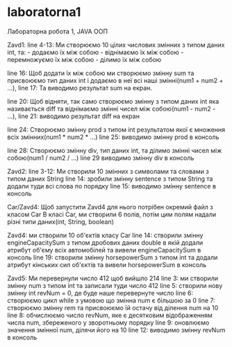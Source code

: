 # laboratorna1
Лабораторна робота 1, JAVA ООП

Zavd1: 
line 4-13: Ми створюємо 10 цілих числових змінних з типом даних int, та:
	   - додаємо їх між собою
	   - віднімаємо їх між собою
	   - перемножуємо їх між собою
	   - ділимо їх між собою

line 16: Щоб додати їх між собою ми створюємо змінну sum та присвоюємо тип даних int і додаємо в неї всі наші змінні(num1 + num2 + ...),
line 17: Та виводимо результат sum на екран.

line 20: Щоб відняти, так само створюємо змінну з типом даних int яка називається diff та віднімаємо змінні чисел між собою(num1 - num2 - ...),
line 21: виводимо результат diff на екран

line 24: Створюємо змінну prod з типом int результатом якої є множення всіх змінних(num1 * num2 * ...)
line 25: виводимо змінну prod в консоль

line 28: Створюємо змінну div, тип даних int, та ділимо змінні чисел між собою(num1 / num2 / ...)
line 29 виводимо змінну div в консоль

Zavd2:
line 3-12: Ми створили 10 змінних з символами та словами з типом даних String
line 14: зробили змінну sentence з типом String та додали туди всі слова по порядку
line 15: виводимо змінну sentence в консоль

Car/Zavd4:
Щоб запустити Zavd4 для нього потрібен окремий файл з класом Car
В класі Car, ми створили 6 полів, потім цим полям надали різні типи даних(int, String, boolean)

Zavd4: ми створили 10 об'єктів класу Car
line 14: створили змінну engineCapacitySum з типом дробових даних double в якій додали атрибут об'єму всіх автомобілей та вивели engineCapacitySum в консоль
line 19: створили змінну horsepowerSum з типом int та додали атрибут кінських сил об'єктів та вивели horsepowerSum в консоль

Zavd5:
Ми перевернули число 412 щоб вийшло 214
line 3: ми створили змінну num з типом int та записали туди число 412
line 5: створили нову змінну int revNum = 0, де буде наше перевернуте число
line 6: створюємо цикл while з умовою що змінна num є більшою за 0
line 7: створюємо змінну rem та присвоюємо їй остачу від ділення num на 10
line 8: обчислюємо число revNum, яке є десятковим відображенням числа num, збереженого у зворотньому порядку
line 9: оновлюємо значення змінної num, ділячи його на 10
line 12: виводимо змінну revNum в консоль
